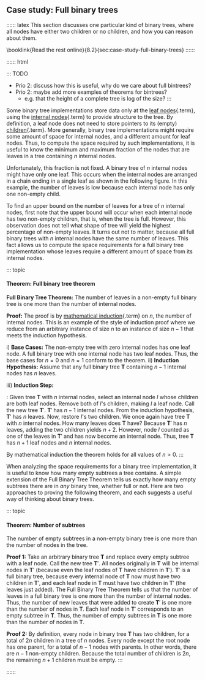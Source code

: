 
## Case study: Full binary trees

:::::: latex
This section discusses one particular kind of binary trees, where all nodes have either two children or no children, and how you can reason about them.

\booklink{Read the rest online}{8.2}{sec:case-study-full-binary-trees}
::::::


:::::: html

::: TODO
- Prio 2: discuss how this is useful, why do we care about full bintrees?
- Prio 2: maybe add more examples of theorems for bintrees?
    - e.g. that the height of a complete tree is log of the size?
:::

Some binary tree implementations store data only at the
[leaf nodes](#leaf-node){.term}, using the
[internal nodes](#internal-node){.term} to
provide structure to the tree. By definition, a leaf node does not need
to store pointers to its (empty) [children](#child){.term}. More generally, binary tree implementations might require
some amount of space for internal nodes, and a different amount for leaf
nodes. Thus, to compute the space required by such implementations, it
is useful to know the minimum and maximum fraction of the nodes that are
leaves in a tree containing $n$ internal nodes.

Unfortunately, this fraction is not fixed. A binary tree of $n$ internal
nodes might have only one leaf. This occurs when the internal nodes are
arranged in a chain ending in a single leaf as shown in the following figure.
In this example, the number of leaves is low because each internal node has only one non-empty child.

<inlineav id="UnaryTreeExampleCON" src="Binary/UnaryTreeExampleCON.js" name="Binary/UnaryTreeExampleCON" links="Binary/UnaryTreeExampleCON.css" static/>

To find an upper bound on the number of leaves for a
tree of $n$ internal nodes, first note that the upper bound will occur
when each internal node has two non-empty children, that is, when the
tree is full. However, this observation does not tell what shape of tree
will yield the highest percentage of non-empty leaves. It turns out not
to matter, because all full binary trees with $n$ internal nodes have
the same number of leaves. This fact allows us to compute the space
requirements for a full binary tree implementation whose leaves require
a different amount of space from its internal nodes.

::: topic
#### Theorem: Full binary tree theorem

**Full Binary Tree Theorem:** The number of leaves in a non-empty full
binary tree is one more than the number of internal nodes.

**Proof:** The proof is by
[mathematical induction](#proof-by-induction){.term} on $n$, the number of internal nodes. This is an example of
the style of induction proof where we reduce from an arbitrary instance
of size $n$ to an instance of size $n-1$ that meets the induction
hypothesis.

i)  **Base Cases:** The non-empty tree with zero internal nodes has one
    leaf node. A full binary tree with one internal node has two leaf
    nodes. Thus, the base cases for $n = 0$ and $n = 1$ conform to the
    theorem.
ii) **Induction Hypothesis:** Assume that any full binary tree
    $\mathbf{T}$ containing $n-1$ internal nodes has $n$ leaves.

iii\) **Induction Step:**

:   Given tree $\mathbf{T}$ with $n$ internal nodes, select an internal
    node $I$ whose children are both leaf nodes. Remove both of $I$'s
    children, making $I$ a leaf node. Call the new tree $\mathbf{T}'$.
    $\mathbf{T}'$ has $n-1$ internal nodes. From the induction
    hypothesis, $\mathbf{T}'$ has $n$ leaves. Now, restore $I$'s two
    children. We once again have tree $\mathbf{T}$ with $n$ internal
    nodes. How many leaves does $\mathbf{T}$ have? Because $\mathbf{T}'$
    has $n$ leaves, adding the two children yields $n+2$. However, node
    $I$ counted as one of the leaves in $\mathbf{T}'$ and has now become
    an internal node. Thus, tree $\mathbf{T}$ has $n+1$ leaf nodes and
    $n$ internal nodes.

By mathematical induction the theorem holds for all values of $n > 0$.
:::

When analyzing the space requirements for a binary tree implementation,
it is useful to know how many empty subtrees a tree contains. A simple
extension of the Full Binary Tree Theorem tells us exactly how many
empty subtrees there are in *any* binary tree, whether full or not. Here
are two approaches to proving the following theorem, and each suggests a
useful way of thinking about binary trees.

::: topic
#### Theorem: Number of subtrees

The number of empty subtrees in a non-empty binary tree is one more than
the number of nodes in the tree.

**Proof 1:** Take an arbitrary binary tree $\mathbf{T}$ and replace
every empty subtree with a leaf node. Call the new tree $\mathbf{T}'$.
All nodes originally in $\mathbf{T}$ will be internal nodes in
$\mathbf{T}'$ (because even the leaf nodes of $\mathbf{T}$ have children
in $\mathbf{T}'$). $\mathbf{T}'$ is a full binary tree, because every
internal node of $\mathbf{T}$ now must have two children in
$\mathbf{T}'$, and each leaf node in $\mathbf{T}$ must have two children
in $\mathbf{T}'$ (the leaves just added). The Full Binary Tree Theorem
tells us that the number of leaves in a full binary tree is one more
than the number of internal nodes. Thus, the number of new leaves that
were added to create $\mathbf{T}'$ is one more than the number of nodes
in $\mathbf{T}$. Each leaf node in $\mathbf{T}'$ corresponds to an empty
subtree in $\mathbf{T}$. Thus, the number of empty subtrees in
$\mathbf{T}$ is one more than the number of nodes in $\mathbf{T}$.

**Proof 2:** By definition, every node in binary tree $\mathbf{T}$ has
two children, for a total of $2n$ children in a tree of $n$ nodes. Every
node except the root node has one parent, for a total of $n-1$ nodes
with parents. In other words, there are $n-1$ non-empty children.
Because the total number of children is $2n$, the remaining $n+1$
children must be empty.
:::

::::::
